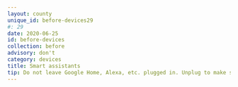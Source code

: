 ```yaml
---
layout: county 
unique_id: before-devices29
#: 29
date: 2020-06-25
id: before-devices
collection: before
advisory: don't
category: devices
title: Smart assistants
tip: Do not leave Google Home, Alexa, etc. plugged in. Unplug to make sure you're not being surveilled at home.
---
```

